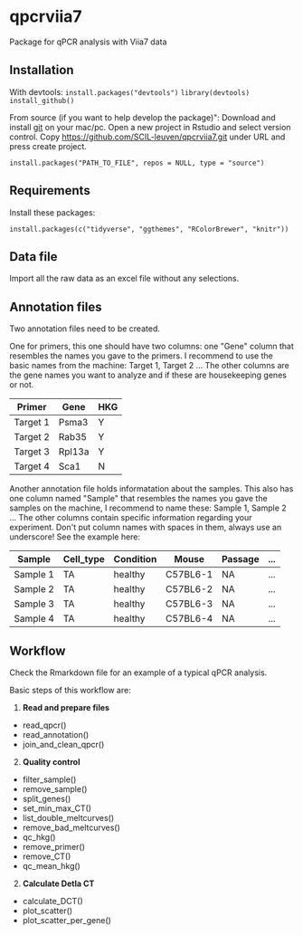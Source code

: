 # qpcrviia7
Package for qPCR analysis with Viia7 data

## Installation

With devtools:
`install.packages("devtools")`
`library(devtools)`
`install_github()`

From source (if you want to help develop the package)":
Download and install [git](https://git-scm.com/downloads) on your mac/pc. Open a new project in Rstudio and select version control. Copy https://github.com/SCIL-leuven/qpcrviia7.git under URL and press create project.

`install.packages("PATH_TO_FILE", repos = NULL, type = "source")`

## Requirements

Install these packages:

`install.packages(c("tidyverse", "ggthemes", "RColorBrewer", "knitr"))`

## Data file

Import all the raw data as an excel file without any selections.

## Annotation files

Two annotation files need to be created.

One for primers, this one should have two columns: one "Gene" column that resembles the names you gave to the primers. I recommend to use the basic names from the machine: Target 1, Target 2 ... The other columns are the gene names you want to analyze and if these are housekeeping genes or not.

Primer | Gene | HKG
-----|--------|-----
Target 1 | Psma3 | Y
Target 2 | Rab35 | Y
Target 3 | Rpl13a | Y
Target 4 | Sca1 | N

Another annotation file holds informatation about the samples. This also has one column named "Sample" that resembles the names you gave the samples on the machine, I recommend to name these: Sample 1, Sample 2 ... The other columns contain specific information regarding your experiment. Don't put column names with spaces in them, always use an underscore! See the example here:

Sample | Cell_type | Condition | Mouse | Passage | ...
-------|-----------|-----------|-------|--------- |------
Sample 1 | TA | healthy | C57BL6-1 | NA | ...
Sample 2 | TA | healthy | C57BL6-2 | NA | ...
Sample 3 | TA | healthy | C57BL6-3 | NA | ...
Sample 4 | TA | healthy | C57BL6-4 | NA | ...

## Workflow

Check the Rmarkdown file for an example of a typical qPCR analysis.

Basic steps of this workflow are:
1. **Read and prepare files**
  * read_qpcr()
  * read_annotation()
  * join_and_clean_qpcr()
2. **Quality control**
  * filter_sample()
  * remove_sample()
  * split_genes()
  * set_min_max_CT()
  * list_double_meltcurves()
  * remove_bad_meltcurves()
  * qc_hkg()
  * remove_primer()
  * remove_CT()
  * qc_mean_hkg()
2. **Calculate Detla CT**
  * calculate_DCT()
  * plot_scatter()
  * plot_scatter_per_gene()
